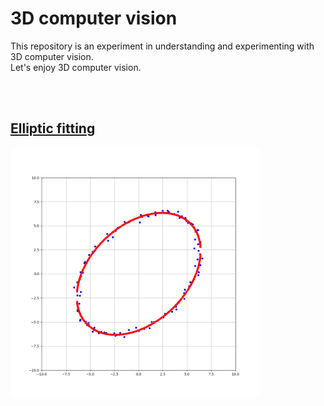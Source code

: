 # 3D computer vision
This repository is an experiment in understanding and experimenting with 3D computer vision.  
Let's enjoy 3D computer vision.

<br></br>

## [Elliptic fitting](https://github.com/Hiroaki-K4/3d_computer_vision/tree/main/elliptic_fitting)

<img src='images/least_squares.png' width='400'>